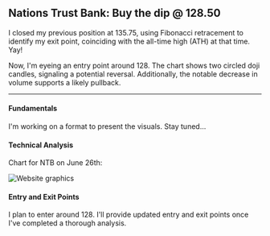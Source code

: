 ## Nations Trust Bank: Buy the dip @ 128.50

I closed my previous position at 135.75, using Fibonacci retracement to identify my exit point, coinciding with the all-time high (ATH) at that time. Yay!

Now, I'm eyeing an entry point around 128. The chart shows two circled doji candles, signaling a potential reversal. Additionally, the notable decrease in volume supports a likely pullback.

---

#### Fundamentals

I'm working on a format to present the visuals. Stay tuned...

#### Technical Analysis

Chart for NTB on June 26th:

![Website graphics](https://github.com/stockpickslk/stockpickslk.github.io/assets/173802017/476e58d6-f93d-4dac-a234-2353d177aec2)


#### Entry and Exit Points

I plan to enter around 128. I'll provide updated entry and exit points once I've completed a thorough analysis.
